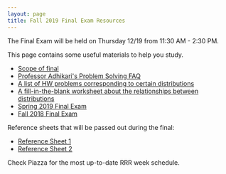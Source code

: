```yaml
---
layout: page
title: Fall 2019 Final Exam Resources
---
```


The Final Exam will be held on Thursday 12/19 from 11:30 AM - 2:30 PM.

This page contains some useful materials to help you study.

* [Scope of final](/final_contents)
* [Professor Adhikari's Problem Solving FAQ](https://www.stat.berkeley.edu/~ani/s134s17/faq.html)
* [A list of HW problems corresponding to certain distributions](https://docs.google.com/spreadsheets/d/1R-IhQbtbXT_OtiRDh3wARBphbqLd1QEbxAnDeGVCVRk/edit?usp=sharing)
* [A fill-in-the-blank worksheet about the relationships between distributions](/assets/distribution_relationships.pdf)
* [Spring 2019 Final Exam](/assets/final_sp19.pdf)
* [Fall 2018 Final Exam](/assets/final_fa18.pdf)


Reference sheets that will be passed out during the final:

* [Reference Sheet 1](/assets/final_reference_fa18.pdf)
* [Reference Sheet 2](/assets/final_reference_code_fa18.pdf)

Check Piazza for the most up-to-date RRR week schedule.
